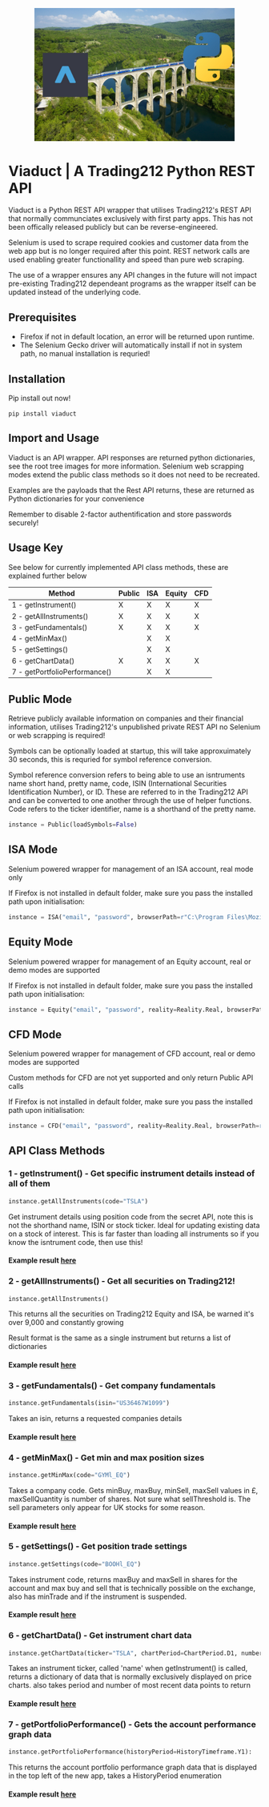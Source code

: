 <p align="center">
  <img src="https://github.com/harrytwigg/Viaduct-Trading212-Python-API/blob/main/images/Frontpage.jpg" width="400">
</p>

# Viaduct | A Trading212 Python REST API

Viaduct is a Python REST API wrapper that utilises Trading212's REST API that normally communciates exclusively with first party apps. This has not been offically released publicly but can be reverse-engineered.

Selenium is used to scrape required cookies and customer data from the web app but is no longer required after this point. REST network calls are used enabling greater functionallity and speed than pure web scraping.

The use of a wrapper ensures any API changes in the future will not impact pre-existing Trading212 dependeant programs as the wrapper itself can be updated instead of the underlying code.

## Prerequisites

- Firefox if not in default location, an error will be returned upon runtime.
- The Selenium Gecko driver will automatically install if not in system path, no manual installation is requried!

## Installation

Pip install out now!

```console
pip install viaduct
```

## Import and Usage

Viaduct is an API wrapper. API responses are returned python dictionaries, see the root tree images for more information. Selenium web scrapping modes extend the public class methods so it does not need to be recreated.

Examples are the payloads that the Rest API returns, these are returned as Python dictionaries for your convenience

Remember to disable 2-factor authentification and store passwords securely!

## Usage Key

See below for currently implemented API class methods, these are explained further below

| Method | Public | ISA | Equity | CFD |
| --- | --- | --- | --- | --- |
| 1 - getInstrument() | X | X | X | X |
| 2 - getAllInstruments() | X | X | X | X |
| 3 - getFundamentals() | X | X | X | X |
| 4 - getMinMax() |  | X | X |  |
| 5 - getSettings() |  | X | X |  |
| 6 - getChartData() | X | X | X | X |
| 7 - getPortfolioPerformance() |  | X | X |  |

## Public Mode

Retrieve publicly available information on companies and their financial information, utilises Trading212's unpublished private REST API no Selenium or web scrapping is required!

Symbols can be optionally loaded at startup, this will take approxuimately 30 seconds, this is requried for symbol reference conversion.

Symbol reference conversion refers to being able to use an isntruments name short hand, pretty name, code, ISIN (International Securities Identification Number), or ID. These are referred to in the Trading212 API and can be converted to one another through the use of helper functions. Code refers to the ticker identifier, name is a shorthand of the pretty name.

```python
instance = Public(loadSymbols=False)
```

## ISA Mode

Selenium powered wrapper for management of an ISA account, real mode only

If Firefox is not installed in default folder, make sure you pass the installed path upon initialisation:

```python
instance = ISA("email", "password", browserPath=r"C:\Program Files\Mozilla Firefox\firefox.exe", loadSymbols=False)
```

## Equity Mode

Selenium powered wrapper for management of an Equity account, real or demo modes are supported

If Firefox is not installed in default folder, make sure you pass the installed path upon initialisation:

```python
instance = Equity("email", "password", reality=Reality.Real, browserPath=r"C:\Program Files\Mozilla Firefox\firefox.exe", loadSymbols=False)
```

## CFD Mode

Selenium powered wrapper for management of CFD account, real or demo modes are supported

Custom methods for CFD are not yet supported and only return Public API calls

If Firefox is not installed in default folder, make sure you pass the installed path upon initialisation:

```python
instance = CFD("email", "password", reality=Reality.Real, browserPath=r"C:\Program Files\Mozilla Firefox\firefox.exe", loadSymbols=False)
```

## API Class Methods

### 1 - getInstrument() - Get specific instrument details instead of all of them

```python
instance.getAllInstruments(code="TSLA")
```

Get instrument details using position code from the secret API, note this is not the shorthand name, ISIN or stock ticker. Ideal for updating existing data on a stock of interest. This is far faster than loading all instruments so if you know the isntrument code, then use this!

#### Example result [here](examples/1.json)

### 2 - getAllInstruments() - Get all securities on Trading212!

```python
instance.getAllInstruments()
```

This returns all the securities on Trading212 Equity and ISA, be warned it's over 9,000 and constantly growing

Result format is the same as a single instrument but returns a list of dictionaries

#### Example result [here](examples/2.json)

### 3 - getFundamentals() - Get company fundamentals

```python
instance.getFundamentals(isin="US36467W1099")
```

Takes an isin, returns a requested companies details

#### Example result [here](examples/3.json)

### 4 - getMinMax() - Get min and max position sizes

```python
instance.getMinMax(code="GYMl_EQ")
```

Takes a company code. Gets minBuy, maxBuy, minSell, maxSell values in £, maxSellQuantity is number of shares. Not sure what sellThreshold is. The sell parameters only appear for UK stocks for some reason.

#### Example result [here](examples/4.json)

### 5 - getSettings() - Get position trade settings

```python
instance.getSettings(code="BOOHl_EQ")
```

Takes instrument code, returns maxBuy and maxSell in shares for the account and max buy and sell that is technically possible on the exchange, also has minTrade and if the instrument is suspended.

#### Example result [here](examples/5.json)

### 6 - getChartData() - Get instrument chart data

```python
instance.getChartData(ticker="TSLA", chartPeriod=ChartPeriod.D1, number=5)
```

Takes an instrument ticker, called 'name' when getInstrument() is called, returns a dictionary of data that is normally exclusively displayed on price charts. also takes period and number of most recent data points to return

#### Example result [here](examples/6.json)

### 7 - getPortfolioPerformance() - Gets the account performance graph data

```python
instance.getPortfolioPerformance(historyPeriod=HistoryTimeframe.Y1):
```

This returns the account portfolio performance graph data that is displayed in the top left of the new app, takes a HistoryPeriod enumeration

#### Example result [here](examples/7.json)